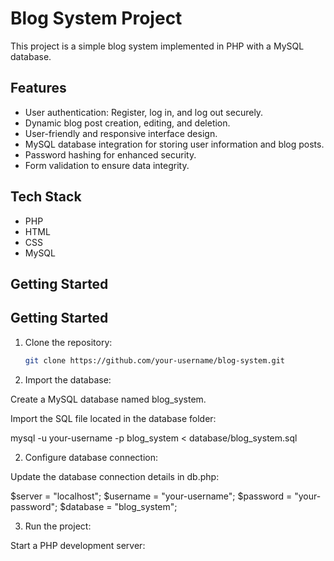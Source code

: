 # Blog System Project

This project is a simple blog system implemented in PHP with a MySQL database.

## Features

- User authentication: Register, log in, and log out securely.
- Dynamic blog post creation, editing, and deletion.
- User-friendly and responsive interface design.
- MySQL database integration for storing user information and blog posts.
- Password hashing for enhanced security.
- Form validation to ensure data integrity.

## Tech Stack

- PHP
- HTML
- CSS
- MySQL

## Getting Started

## Getting Started

1. Clone the repository:

   ```bash
   git clone https://github.com/your-username/blog-system.git
   
1. Import the database:

Create a MySQL database named blog_system.

Import the SQL file located in the database folder:

mysql -u your-username -p blog_system < database/blog_system.sql

2. Configure database connection:

Update the database connection details in db.php:

$server = "localhost";
$username = "your-username";
$password = "your-password";
$database = "blog_system";

3. Run the project:

Start a PHP development server:
